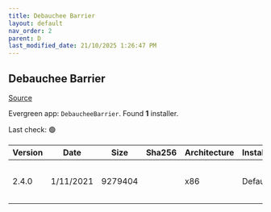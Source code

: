 ```yaml
---
title: Debauchee Barrier
layout: default
nav_order: 2
parent: D
last_modified_date: 21/10/2025 1:26:47 PM
---
```


## Debauchee Barrier

[Source](https://github.com/debauchee/barrier)

Evergreen app: `DebaucheeBarrier`. Found **1** installer.

Last check: 🟢

| Version | Date      | Size    | Sha256 | Architecture | InstallerType | Type | URI                                                                                                                                                                                          |
| ------- | --------- | ------- | ------ | ------------ | ------------- | ---- | -------------------------------------------------------------------------------------------------------------------------------------------------------------------------------------------- |
| 2.4.0   | 1/11/2021 | 9279404 |        | x86          | Default       | exe  | [https://github.com/debauchee/barrier/releases/download/v2.4.0/BarrierSetup-2.4.0-release.exe](https://github.com/debauchee/barrier/releases/download/v2.4.0/BarrierSetup-2.4.0-release.exe) |
